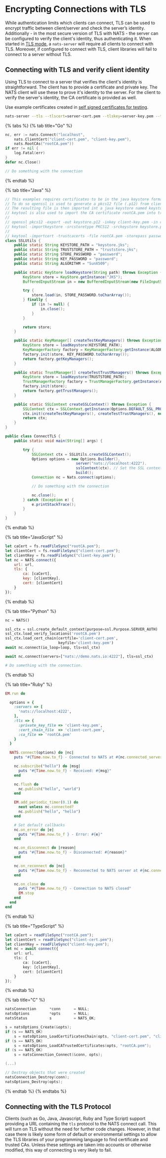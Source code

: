 # Encrypting Connections with TLS

While authentication limits which clients can connect, TLS can be used to encrypt traffic between client/server and check the server’s identity. Additionally - in the most secure version of TLS with NATS - the server can be configured to verify the client's identity, thus authenticating it. When started in [TLS mode](../../nats-server/configuration/securing_nats/tls.md), a `nats-server` will require all clients to connect with TLS. Moreover, if configured to connect with TLS, client libraries will fail to connect to a server without TLS.

## Connecting with TLS and verify client identity

Using TLS to connect to a server that verifies the client's identity is straightforward. The client has to provide a certificate and private key. The NATS client will use these to prove it's identity to the server. For the client to verify the server's identity, the CA certificate is provided as well.

Use example certificates created in [self signed certificates for testing](../../nats-server/configuration/securing_nats/tls.md#creating-self-signed-certificates-for-testing).

```bash
nats-server --tls --tlscert=server-cert.pem --tlskey=server-key.pem --tlscacert rootCA.pem --tlsverify
```

{% tabs %}
{% tab title="Go" %}
```go
nc, err := nats.Connect("localhost",
    nats.ClientCert("client-cert.pem", "client-key.pem"),
    nats.RootCAs("rootCA.pem"))
if err != nil {
    log.Fatal(err)
}
defer nc.Close()

// Do something with the connection
```
{% endtab %}

{% tab title="Java" %}
```java
// This examples requires certificates to be in the java keystore format (.jks).
// To do so openssl is used to generate a pkcs12 file (.p12) from client-cert.pem and client-key.pem.
// The resulting file is then imported int a java keystore named keystore.jks using keytool which is part of java jdk.
// keytool is also used to import the CA certificate rootCA.pem into truststore.jks.  
// 
// openssl pkcs12 -export -out keystore.p12 -inkey client-key.pem -in client-cert.pem -password pass:password
// keytool -importkeystore -srcstoretype PKCS12 -srckeystore keystore.p12 -srcstorepass password -destkeystore keystore.jks -deststorepass password
//
// keytool -importcert -trustcacerts -file rootCA.pem -storepass password -noprompt -keystore truststore.jks
class SSLUtils {
    public static String KEYSTORE_PATH = "keystore.jks";
    public static String TRUSTSTORE_PATH = "truststore.jks";
    public static String STORE_PASSWORD = "password";
    public static String KEY_PASSWORD = "password";
    public static String ALGORITHM = "SunX509";

    public static KeyStore loadKeystore(String path) throws Exception {
        KeyStore store = KeyStore.getInstance("JKS");
        BufferedInputStream in = new BufferedInputStream(new FileInputStream(path));

        try {
            store.load(in, STORE_PASSWORD.toCharArray());
        } finally {
            if (in != null) {
                in.close();
            }
        }

        return store;
    }

    public static KeyManager[] createTestKeyManagers() throws Exception {
        KeyStore store = loadKeystore(KEYSTORE_PATH);
        KeyManagerFactory factory = KeyManagerFactory.getInstance(ALGORITHM);
        factory.init(store, KEY_PASSWORD.toCharArray());
        return factory.getKeyManagers();
    }

    public static TrustManager[] createTestTrustManagers() throws Exception {
        KeyStore store = loadKeystore(TRUSTSTORE_PATH);
        TrustManagerFactory factory = TrustManagerFactory.getInstance(ALGORITHM);
        factory.init(store);
        return factory.getTrustManagers();
    }

    public static SSLContext createSSLContext() throws Exception {
        SSLContext ctx = SSLContext.getInstance(Options.DEFAULT_SSL_PROTOCOL);
        ctx.init(createTestKeyManagers(), createTestTrustManagers(), new SecureRandom());
        return ctx;
    }
}

public class ConnectTLS {
    public static void main(String[] args) {

        try {
            SSLContext ctx = SSLUtils.createSSLContext();
            Options options = new Options.Builder().
                                server("nats://localhost:4222").
                                sslContext(ctx). // Set the SSL context
                                build();
            Connection nc = Nats.connect(options);

            // Do something with the connection

            nc.close();
        } catch (Exception e) {
            e.printStackTrace();
        }
    }
}
```
{% endtab %}

{% tab title="JavaScript" %}
```javascript
let caCert = fs.readFileSync("rootCA.pem");
let clientCert = fs.readFileSync("client-cert.pem");
let clientKey = fs.readFileSync("client-key.pem");
let nc = NATS.connect({
    url: url,
    tls: {
        ca: [caCert],
        key: [clientKey],
        cert: [clientCert]
    }
});
```
{% endtab %}

{% tab title="Python" %}
```python
nc = NATS()

ssl_ctx = ssl.create_default_context(purpose=ssl.Purpose.SERVER_AUTH)
ssl_ctx.load_verify_locations('rootCA.pem')
ssl_ctx.load_cert_chain(certfile='client-cert.pem',
                        keyfile='client-key.pem')
await nc.connect(io_loop=loop, tls=ssl_ctx)

await nc.connect(servers=["nats://demo.nats.io:4222"], tls=ssl_ctx)

# Do something with the connection.
```
{% endtab %}

{% tab title="Ruby" %}
```ruby
EM.run do

  options = {
    :servers => [
      'nats://localhost:4222',
    ],
    :tls => {
      :private_key_file => 'client-key.pem',
      :cert_chain_file  => 'client-cert.pem',
      :ca_file => 'rootCA.pem'
    }
  }

  NATS.connect(options) do |nc|
    puts "#{Time.now.to_f} - Connected to NATS at #{nc.connected_server}"

    nc.subscribe("hello") do |msg|
      puts "#{Time.now.to_f} - Received: #{msg}"
    end

    nc.flush do
      nc.publish("hello", "world")
    end

    EM.add_periodic_timer(0.1) do
      next unless nc.connected?
      nc.publish("hello", "hello")
    end

    # Set default callbacks
    nc.on_error do |e|
      puts "#{Time.now.to_f } - Error: #{e}"
    end

    nc.on_disconnect do |reason|
      puts "#{Time.now.to_f} - Disconnected: #{reason}"
    end

    nc.on_reconnect do |nc|
      puts "#{Time.now.to_f} - Reconnected to NATS server at #{nc.connected_server}"
    end

    nc.on_close do
      puts "#{Time.now.to_f} - Connection to NATS closed"
      EM.stop
    end
  end
end
```
{% endtab %}

{% tab title="TypeScript" %}
```typescript
let caCert = readFileSync("rootCA.pem");
let clientCert = readFileSync("client-cert.pem");
let clientKey = readFileSync("client-key.pem");
let nc = await connect({
    url: url,
    tls: {
        ca: [caCert],
        key: [clientKey],
        cert: [clientCert]
    }
});
```
{% endtab %}

{% tab title="C" %}
```c
natsConnection      *conn      = NULL;
natsOptions         *opts      = NULL;
natsStatus          s          = NATS_OK;

s = natsOptions_Create(&opts);
if (s == NATS_OK)
    s = natsOptions_LoadCertificatesChain(opts, "client-cert.pem", "client-key.pem");
if (s == NATS_OK)
    s = natsOptions_LoadCATrustedCertificates(opts, "rootCA.pem");
if (s == NATS_OK)
    s = natsConnection_Connect(&conn, opts);

(...)

// Destroy objects that were created
natsConnection_Destroy(conn);
natsOptions_Destroy(opts);
```
{% endtab %}
{% endtabs %}

## Connecting with the TLS Protocol

Clients \(such as Go, Java, Javascript, Ruby and Type Script\) support providing a URL containing the `tls` protocol to the NATS connect call. This will turn on TLS without the need for further code changes. However, in that case there is likely some form of default or environmental settings to allow the TLS libraries of your programming language to find certificate and trusted CAs. Unless these settings are taken into accounts or otherwise modified, this way of connecting is very likely to fail.

